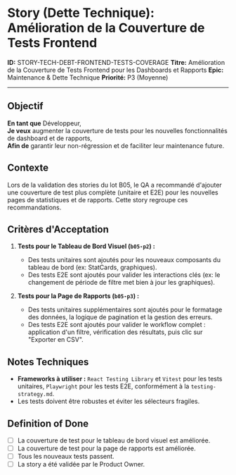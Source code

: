 # Story (Dette Technique): Amélioration de la Couverture de Tests Frontend

**ID:** STORY-TECH-DEBT-FRONTEND-TESTS-COVERAGE
**Titre:** Amélioration de la Couverture de Tests Frontend pour les Dashboards et Rapports
**Epic:** Maintenance & Dette Technique
**Priorité:** P3 (Moyenne)

---

## Objectif

**En tant que** Développeur,  
**Je veux** augmenter la couverture de tests pour les nouvelles fonctionnalités de dashboard et de rapports,  
**Afin de** garantir leur non-régression et de faciliter leur maintenance future.

## Contexte

Lors de la validation des stories du lot B05, le QA a recommandé d'ajouter une couverture de test plus complète (unitaire et E2E) pour les nouvelles pages de statistiques et de rapports. Cette story regroupe ces recommandations.

## Critères d'Acceptation

1.  **Tests pour le Tableau de Bord Visuel (`b05-p2`) :**
    -   Des tests unitaires sont ajoutés pour les nouveaux composants du tableau de bord (ex: StatCards, graphiques).
    -   Des tests E2E sont ajoutés pour valider les interactions clés (ex: le changement de période de filtre met bien à jour les graphiques).

2.  **Tests pour la Page de Rapports (`b05-p3`) :**
    -   Des tests unitaires supplémentaires sont ajoutés pour le formatage des données, la logique de pagination et la gestion des erreurs.
    -   Des tests E2E sont ajoutés pour valider le workflow complet : application d'un filtre, vérification des résultats, puis clic sur "Exporter en CSV".

## Notes Techniques

-   **Frameworks à utiliser :** `React Testing Library` et `Vitest` pour les tests unitaires, `Playwright` pour les tests E2E, conformément à la `testing-strategy.md`.
-   Les tests doivent être robustes et éviter les sélecteurs fragiles.

## Definition of Done

- [ ] La couverture de test pour le tableau de bord visuel est améliorée.
- [ ] La couverture de test pour la page de rapports est améliorée.
- [ ] Tous les nouveaux tests passent.
- [ ] La story a été validée par le Product Owner.
